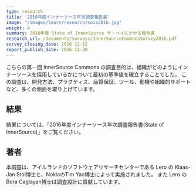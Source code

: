 ```yaml
---
type: research
title: '2016年度インナーソース年次調査報告書'
image: "/images/learn/research/sois2016.jpg"
weight: 4
summary: 2016年度 State of InnerSource サーベイにかかる報告書
research_url: /documents/surveys/InnerSourceCommonsSurvey2016.pdf
survey_closing_date: 2016-12-12
report_publish_date: 2016-12-30
---
```


こちらの第一回 InnerSource Commons の調査目的は、組織がどのようにインナーソースを採用しているかについて最初の基準値を確立することでした。
この調査は、開発方法、プラクティス、品質保証、ツール、動機や組織的サポートなど、多くの側面を取り上げています。

## 結果

結果については、「2016年度インナーソース年次調査報告書(State of InnerSource)」をご覧ください。

## 著者

本調査は、アイルランドのソフトウェアリサーチセンターである Lero の Klaas-Jan Stol博士と、NokiaのTim Yao博士によって実施されました。
また Lero の Bora Caglayan博士は調査設計に貢献しています。
